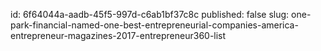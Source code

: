 id: 6f64044a-aadb-45f5-997d-c6ab1bf37c8c
published: false
slug: one-park-financial-named-one-best-entrepreneurial-companies-america-entrepreneur-magazines-2017-entrepreneur360-list
